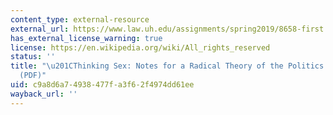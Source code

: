 ```yaml
---
content_type: external-resource
external_url: https://www.law.uh.edu/assignments/spring2019/8658-first.pdf
has_external_license_warning: true
license: https://en.wikipedia.org/wiki/All_rights_reserved
status: ''
title: "\u201CThinking Sex: Notes for a Radical Theory of the Politics of Sexuality.\u201D\
  (PDF)"
uid: c9a8d6a7-4938-477f-a3f6-2f4974dd61ee
wayback_url: ''
---
```

